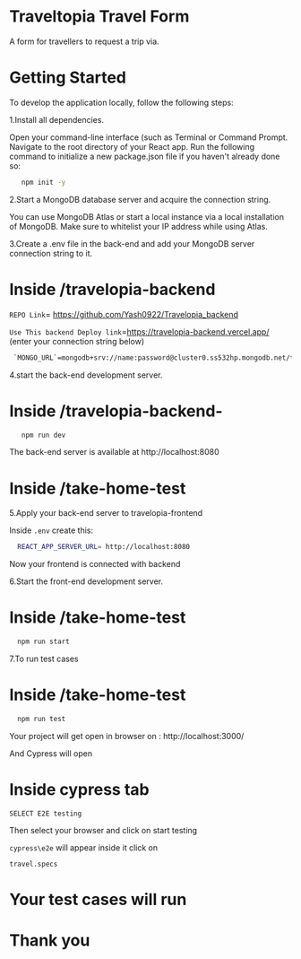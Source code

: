 # Traveltopia Travel Form

A form for travellers to request a trip via.

# Getting Started

To develop the application locally, follow the following steps:

1.Install all dependencies.

Open your command-line interface (such as Terminal or Command Prompt.
Navigate to the root directory of your React app.
Run the following command to initialize a new package.json file if you haven't already done so:

```bash
   npm init -y
```


2.Start a MongoDB database server and acquire the connection string.

You can use MongoDB Atlas or start a local instance via a local installation of MongoDB. Make sure to whitelist your IP address while using Atlas.

3.Create a .env file in the back-end and add your MongoDB server connection string to it.

# Inside /travelopia-backend

`REPO Link`= https://github.com/Yash0922/Travelopia_backend

`Use This backend Deploy link`=https://travelopia-backend.vercel.app/
(enter your connection string below)



```bash
 `MONGO_URL`=mongodb+srv://name:password@cluster0.ss532hp.mongodb.net/travelopiaData?appName=mongosh+1.8.0
```
4.start the back-end development server.

# Inside /travelopia-backend-


```bash
   npm run dev
```


The back-end server is available at http://localhost:8080

# Inside /take-home-test

5.Apply your back-end server to travelopia-frontend

Inside `.env` create this:

```bash
  REACT_APP_SERVER_URL= http://localhost:8080
```




Now your frontend is connected with backend

6.Start the front-end development server.

# Inside /take-home-test

```bash
  npm run start
```



7.To run test cases
# Inside /take-home-test

```bash
  npm run test
```


Your project will get open in browser on : http://localhost:3000/

And Cypress will open 

# Inside cypress tab

`SELECT E2E testing`

Then select your browser and click on start testing 

`cypress\e2e` will appear inside it click on

`travel.specs`

# Your test cases will run




# Thank you

